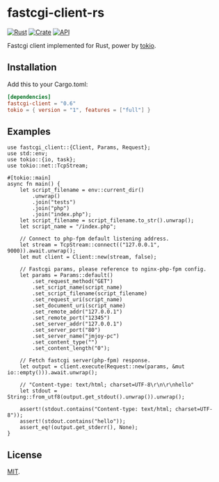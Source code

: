 # fastcgi-client-rs

[![Rust](https://github.com/jmjoy/fastcgi-client-rs/actions/workflows/rust.yml/badge.svg)](https://github.com/jmjoy/fastcgi-client-rs/actions/workflows/rust.yml)
[![Crate](https://img.shields.io/crates/v/fastcgi-client.svg)](https://crates.io/crates/fastcgi-client)
[![API](https://docs.rs/fastcgi-client/badge.svg)](https://docs.rs/fastcgi-client)

Fastcgi client implemented for Rust, power by [tokio](https://crates.io/crates/tokio).

## Installation

Add this to your Cargo.toml:

```toml
[dependencies]
fastcgi-client = "0.6"
tokio = { version = "1", features = ["full"] }
```

## Examples

```
use fastcgi_client::{Client, Params, Request};
use std::env;
use tokio::{io, task};
use tokio::net::TcpStream;

#[tokio::main]
async fn main() {
    let script_filename = env::current_dir()
        .unwrap()
        .join("tests")
        .join("php")
        .join("index.php");
    let script_filename = script_filename.to_str().unwrap();
    let script_name = "/index.php";

    // Connect to php-fpm default listening address.
    let stream = TcpStream::connect(("127.0.0.1", 9000)).await.unwrap();
    let mut client = Client::new(stream, false);

    // Fastcgi params, please reference to nginx-php-fpm config.
    let params = Params::default()
        .set_request_method("GET")
        .set_script_name(script_name)
        .set_script_filename(script_filename)
        .set_request_uri(script_name)
        .set_document_uri(script_name)
        .set_remote_addr("127.0.0.1")
        .set_remote_port("12345")
        .set_server_addr("127.0.0.1")
        .set_server_port("80")
        .set_server_name("jmjoy-pc")
        .set_content_type("")
        .set_content_length("0");

    // Fetch fastcgi server(php-fpm) response.
    let output = client.execute(Request::new(params, &mut io::empty())).await.unwrap();

    // "Content-type: text/html; charset=UTF-8\r\n\r\nhello"
    let stdout = String::from_utf8(output.get_stdout().unwrap()).unwrap();

    assert!(stdout.contains("Content-type: text/html; charset=UTF-8"));
    assert!(stdout.contains("hello"));
    assert_eq!(output.get_stderr(), None);
}
```

## License
[MIT](https://github.com/jmjoy/fastcgi-client-rs/blob/master/LICENSE).